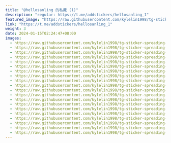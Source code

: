 ```yaml
---
title: "@hellosanling 的私藏 (1)"
description: "regular: https://t.me/addstickers/hellosanling_1"
featured_image: "https://raw.githubusercontent.com/kylelin1998/tg-sticker-spreading-worldwide-images/main/img/0eac44f8-387c-40b5-919c-3dd3ef49151b.jpg"
link: "https://t.me/addstickers/hellosanling_1"
weight: 3
date: 2024-01-15T02:24:47+08:00
images:
  - https://raw.githubusercontent.com/kylelin1998/tg-sticker-spreading-worldwide-images/main/img/0eac44f8-387c-40b5-919c-3dd3ef49151b.jpg
  - https://raw.githubusercontent.com/kylelin1998/tg-sticker-spreading-worldwide-images/main/img/affa1076-3237-4ffa-804e-e46ab0be51a6.jpg
  - https://raw.githubusercontent.com/kylelin1998/tg-sticker-spreading-worldwide-images/main/img/0269e867-6ee6-491b-b18e-585917281971.jpg
  - https://raw.githubusercontent.com/kylelin1998/tg-sticker-spreading-worldwide-images/main/img/981e1045-67a9-4f65-8704-a4a10844ccde.jpg
  - https://raw.githubusercontent.com/kylelin1998/tg-sticker-spreading-worldwide-images/main/img/52607d81-433c-4c33-a188-a3589146cc61.jpg
  - https://raw.githubusercontent.com/kylelin1998/tg-sticker-spreading-worldwide-images/main/img/5e689e89-47a2-4807-a298-d2058a028e9b.jpg
  - https://raw.githubusercontent.com/kylelin1998/tg-sticker-spreading-worldwide-images/main/img/4079d7fe-ba15-4df2-9a7b-f42c4d8e5d8b.jpg
  - https://raw.githubusercontent.com/kylelin1998/tg-sticker-spreading-worldwide-images/main/img/3c0a9168-cfd4-4ac2-8b5e-b9c855545511.jpg
  - https://raw.githubusercontent.com/kylelin1998/tg-sticker-spreading-worldwide-images/main/img/0c6316ab-ca9e-4f4e-9712-e9edada80c2f.jpg
  - https://raw.githubusercontent.com/kylelin1998/tg-sticker-spreading-worldwide-images/main/img/3467f0e7-7455-457b-9cbb-c51292926e1f.jpg
  - https://raw.githubusercontent.com/kylelin1998/tg-sticker-spreading-worldwide-images/main/img/22fc4ea3-f09c-4ba0-a94e-a34c2a992f93.jpg
  - https://raw.githubusercontent.com/kylelin1998/tg-sticker-spreading-worldwide-images/main/img/53b18c70-9ccb-4174-b9a9-46c46aa40069.jpg
  - https://raw.githubusercontent.com/kylelin1998/tg-sticker-spreading-worldwide-images/main/img/41612236-7258-4b5f-9669-2870088563a1.jpg
  - https://raw.githubusercontent.com/kylelin1998/tg-sticker-spreading-worldwide-images/main/img/1692a159-1e66-47de-8c1c-df9d6b0d468c.jpg
  - https://raw.githubusercontent.com/kylelin1998/tg-sticker-spreading-worldwide-images/main/img/166904d1-cfb3-46eb-9f57-dfaa067144d4.jpg
  - https://raw.githubusercontent.com/kylelin1998/tg-sticker-spreading-worldwide-images/main/img/7b9be6fb-2d0a-49ca-8979-8f63f6b1c4b0.jpg
  - https://raw.githubusercontent.com/kylelin1998/tg-sticker-spreading-worldwide-images/main/img/025ee734-d6ad-4364-884f-246ce42c3abd.jpg
  - https://raw.githubusercontent.com/kylelin1998/tg-sticker-spreading-worldwide-images/main/img/254958c1-1e78-4800-870b-a3bf7bea0fd2.jpg
  - https://raw.githubusercontent.com/kylelin1998/tg-sticker-spreading-worldwide-images/main/img/833bcf6f-1d63-4aa0-8f43-a187dae16162.jpg
  - https://raw.githubusercontent.com/kylelin1998/tg-sticker-spreading-worldwide-images/main/img/8b7f5134-7033-4080-8cf0-d96db7e56278.jpg
---
```

